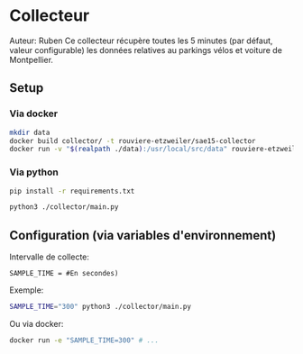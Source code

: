 # Collecteur

Auteur: Ruben
Ce collecteur récupère toutes les 5 minutes (par défaut, valeur configurable) les données relatives au parkings vélos et voiture de Montpellier.

## Setup

### Via docker

```bash
mkdir data
docker build collector/ -t rouviere-etzweiler/sae15-collector
docker run -v "$(realpath ./data):/usr/local/src/data" rouviere-etzweiler/sae15-collector
```

### Via python

```bash
pip install -r requirements.txt
```

```bash
python3 ./collector/main.py
```

## Configuration (via variables d'environnement)

Intervalle de collecte:

``
SAMPLE_TIME = #En secondes)
``

Exemple:

```bash
SAMPLE_TIME="300" python3 ./collector/main.py
```

Ou via docker:

```bash
docker run -e "SAMPLE_TIME=300" # ...
```

